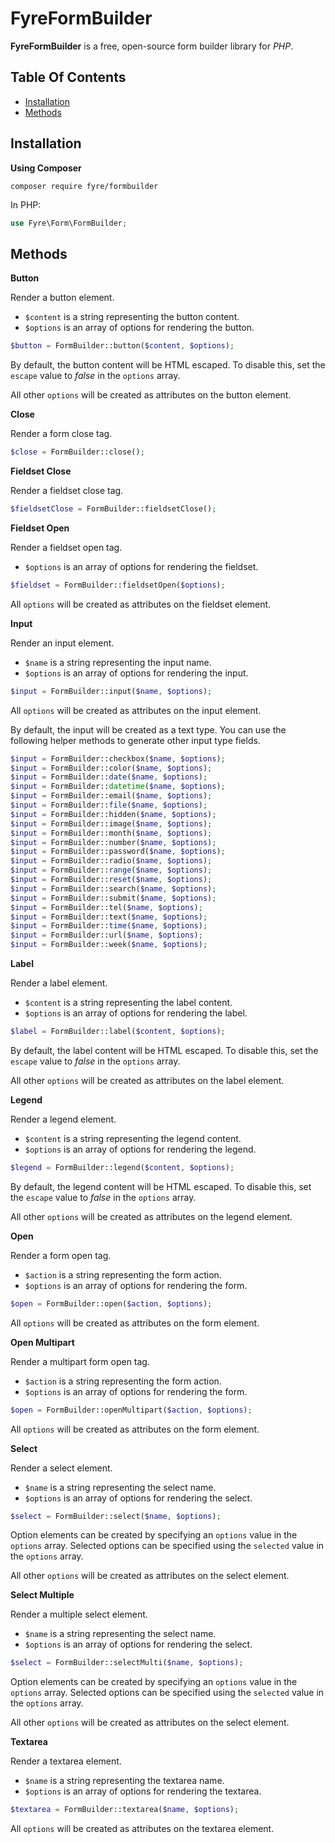 # FyreFormBuilder

**FyreFormBuilder** is a free, open-source form builder library for *PHP*.


## Table Of Contents
- [Installation](#installation)
- [Methods](#methods)



## Installation

**Using Composer**

```
composer require fyre/formbuilder
```

In PHP:

```php
use Fyre\Form\FormBuilder;
```


## Methods

**Button**

Render a button element.

- `$content` is a string representing the button content.
- `$options` is an array of options for rendering the button.

```php
$button = FormBuilder::button($content, $options);
```

By default, the button content will be HTML escaped. To disable this, set the `escape` value to *false* in the `options` array.

All other `options` will be created as attributes on the button element.

**Close**

Render a form close tag.

```php
$close = FormBuilder::close();
```

**Fieldset Close**

Render a fieldset close tag.

```php
$fieldsetClose = FormBuilder::fieldsetClose();
```

**Fieldset Open**

Render a fieldset open tag.

- `$options` is an array of options for rendering the fieldset.

```php
$fieldset = FormBuilder::fieldsetOpen($options);
```

All `options` will be created as attributes on the fieldset element.

**Input**

Render an input element.

- `$name` is a string representing the input name.
- `$options` is an array of options for rendering the input.

```php
$input = FormBuilder::input($name, $options);
```

All `options` will be created as attributes on the input element.

By default, the input will be created as a text type. You can use the following helper methods to generate other input type fields.

```php
$input = FormBuilder::checkbox($name, $options);
$input = FormBuilder::color($name, $options);
$input = FormBuilder::date($name, $options);
$input = FormBuilder::datetime($name, $options);
$input = FormBuilder::email($name, $options);
$input = FormBuilder::file($name, $options);
$input = FormBuilder::hidden($name, $options);
$input = FormBuilder::image($name, $options);
$input = FormBuilder::month($name, $options);
$input = FormBuilder::number($name, $options);
$input = FormBuilder::password($name, $options);
$input = FormBuilder::radio($name, $options);
$input = FormBuilder::range($name, $options);
$input = FormBuilder::reset($name, $options);
$input = FormBuilder::search($name, $options);
$input = FormBuilder::submit($name, $options);
$input = FormBuilder::tel($name, $options);
$input = FormBuilder::text($name, $options);
$input = FormBuilder::time($name, $options);
$input = FormBuilder::url($name, $options);
$input = FormBuilder::week($name, $options);
```

**Label**

Render a label element.

- `$content` is a string representing the label content.
- `$options` is an array of options for rendering the label.

```php
$label = FormBuilder::label($content, $options);
```

By default, the label content will be HTML escaped. To disable this, set the `escape` value to *false* in the `options` array.

All other `options` will be created as attributes on the label element.

**Legend**

Render a legend element.

- `$content` is a string representing the legend content.
- `$options` is an array of options for rendering the legend.

```php
$legend = FormBuilder::legend($content, $options);
```

By default, the legend content will be HTML escaped. To disable this, set the `escape` value to *false* in the `options` array.

All other `options` will be created as attributes on the legend element.

**Open**

Render a form open tag.

- `$action` is a string representing the form action.
- `$options` is an array of options for rendering the form.

```php
$open = FormBuilder::open($action, $options);
```

All `options` will be created as attributes on the form element.

**Open Multipart**

Render a multipart form open tag.

- `$action` is a string representing the form action.
- `$options` is an array of options for rendering the form.

```php
$open = FormBuilder::openMultipart($action, $options);
```

All `options` will be created as attributes on the form element.

**Select**

Render a select element.

- `$name` is a string representing the select name.
- `$options` is an array of options for rendering the select.

```php
$select = FormBuilder::select($name, $options);
```

Option elements can be created by specifying an `options` value in the `options` array. Selected options can be specified using the `selected` value in the `options` array.

All other `options` will be created as attributes on the select element.

**Select Multiple**

Render a multiple select element.

- `$name` is a string representing the select name.
- `$options` is an array of options for rendering the select.

```php
$select = FormBuilder::selectMulti($name, $options);
```

Option elements can be created by specifying an `options` value in the `options` array. Selected options can be specified using the `selected` value in the `options` array.

All other `options` will be created as attributes on the select element.

**Textarea**

Render a textarea element.

- `$name` is a string representing the textarea name.
- `$options` is an array of options for rendering the textarea.

```php
$textarea = FormBuilder::textarea($name, $options);
```

All `options` will be created as attributes on the textarea element.